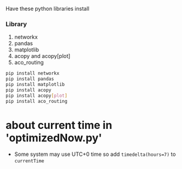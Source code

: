 Have these python libraries install

### Library

1. networkx
2. pandas
3. matplotlib
4. acopy and acopy[plot]
5. aco_routing

```sh
pip install networkx
pip install pandas
pip install matplotlib
pip install acopy
pip install acopy[plot]
pip install aco_routing
```

# about current time in 'optimizedNow.py'

- Some system may use UTC+0 time so add `timedelta(hours=7)` to `currentTime`
